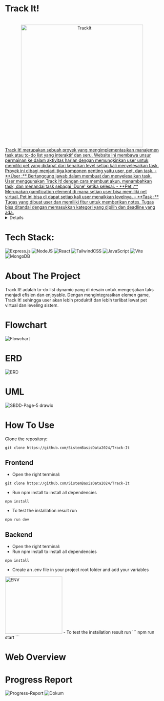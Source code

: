 # Track It!
<br />
<div align="center">
  <a href="![TrackIt](https://github.com/SistemBasisData2024/Track-It/assets/119683308/fef7f32b-f0d8-499e-b54e-fbeb1e2ad4b7)">
    <img src="https://github.com/SistemBasisData2024/Track-It/assets/119683308/02c744f3-c468-43cc-b14d-bae3430cce0e" alt="TrackIt" width="400">
</div>
Track It! merupakan sebuah proyek yang mengimplementasikan manajemen task atau to-do list yang interaktif dan seru. Website ini membawa unsur permainan ke dalam aktivitas harian dengan memungkinkan user untuk memiliki pet yang didapat dari kenaikan level setiap kali menyelesaikan task. Proyek ini dibagi menjadi tiga komponen penting yaitu user, pet, dan task.
- **User :** Bertanggung jawab dalam membuat dan menyelesaikan task. User menggunakan Track It! dengan cara membuat akun, menambahkan task, dan menandai task sebagai 'Done' ketika selesai.
- **Pet :** Merupakan gamification element di mana setiap user bisa memiliki pet virtual. Pet ini bisa di dapat setiap kali user menaikkan levelnya.
- **Task :** Tugas yang dibuat user dan memiliki fitur untuk memberikan notes. Tugas bisa ditandai dengan memasukkan kategori yang dipilih dan deadline yang ada.

<details>
  <summary>Table of Contents</summary>
  <ol>
    <li><a href="#tech-stack">Tech Stack</a></li>
    <li><a href="#about-the-project">About The Project</a></li>
    <li><a href="#flowchart">Flowchart</a></li>
    <li><a href="#erd">ERD</a></li>
    <li><a href="UML">UML</a></li>
    <li><a href="#how-to-use">How to Use</a></li>
    <ul>
        <li><a href="#frontend">Frontend</a></li>
        <li><a href="#backend">Backend</a></li>
      </ul>
    <li><a href="#web-overview">Web Overview</a></li>
    <li><a href="#progress-report">Progress Report</a></li>
  </ol>
</details>

# Tech Stack:
 ![Express.js](https://img.shields.io/badge/express.js-%23404d59.svg?style=for-the-badge&logo=express&logoColor=%2361DAFB) ![NodeJS](https://img.shields.io/badge/Node.js-6DA55F?logo=node.js&logoColor=white) ![React](https://img.shields.io/badge/react-%2320232a.svg?style=for-the-badge&logo=react&logoColor=%2361DAFB) ![TailwindCSS](https://img.shields.io/badge/tailwindcss-%2338B2AC.svg?style=for-the-badge&logo=tailwind-css&logoColor=white) ![JavaScript](https://img.shields.io/badge/javascript-%23323330.svg?style=for-the-badge&logo=javascript&logoColor=%23F7DF1E) ![Vite](https://img.shields.io/badge/Vite-646CFF?logo=vite&logoColor=fff) ![MongoDB](https://img.shields.io/badge/MongoDB-%234ea94b.svg?logo=mongodb&logoColor=white)

 # About The Project
 Track It! adalah to-do list dynamic yang di desain untuk mengerjakan taks menjadi efisien dan enjoyable. Dengan mengintegrasikan elemen game, Track It! sehingga user akan lebih produktif dan lebih terlibat lewat pet virtual dan leveling sistem.

 # Flowchart
 ![Flowchart](https://github.com/SistemBasisData2024/Track-It/assets/119683308/a2cd6510-19c3-4bd6-b978-0d6ee131ac34)

# ERD
![ERD](https://github.com/SistemBasisData2024/Track-It/assets/119683308/fceed56e-368e-4176-8b44-f3fc1bf295da)

# UML
![SBDD-Page-5 drawio](https://github.com/SistemBasisData2024/Track-It/assets/119683308/55a1f212-4cc3-4b84-b6ac-e1a6d5637fb0)

# How To Use
Clone the repository:
```
git clone https://github.com/SistemBasisData2024/Track-It
```

## Frontend
- Open the right terminal:
```
git clone https://github.com/SistemBasisData2024/Track-It
```
- Run npm install to install all dependencies
```
npm install
```
- To test the installation result run
```
npm run dev
```

## Backend
- Open the right terminal:
- Run npm install to install all dependencies
```
npm install
```
- Create an .env file in your project root folder and add your variables
<img width="187" alt="ENV" src="https://github.com/SistemBasisData2024/Track-It/assets/119683308/2b664da5-65b5-4064-95cf-c07c80a4cb70">
- To test the installation result run
```
npm run start
```

# Web Overview


# Progress Report
![Progress-Report](https://github.com/SistemBasisData2024/Track-It/assets/119683308/fd980081-47bd-4686-b98d-3fc8b81473e9)
![Dokum](https://github.com/SistemBasisData2024/Track-It/assets/119683308/8c7070bf-5762-427a-b403-e2afdb01fd17)
